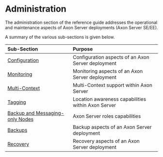 # Administration

The administration section of the reference guide addresses the operational and maintenance aspects of Axon Server deployments \(Axon Server SE/EE\).

A summary of the various sub-sections is given below.

| Sub-Section | Purpose |
| :--- | :--- |
| [Configuration](admin-configuration/) | Configuration aspects of an Axon Server deployment |
| [Monitoring](monitoring/) | Monitoring aspects of an Axon Server deployment |
| [Multi-Context](multi-context.md) | Multi-Context support within Axon Server |
| [Tagging](tagging.md) | Location awareness capabilities within Axon Server |
| [Backup and Messaging-only Nodes](backup-and-messaging-only-nodes.md) | Axon Server roles capabilities |
| [Backups](backups.md) | Backup aspects of an Axon Server deployment |
| [Recovery](recovery.md) | Recovery aspects of an Axon Server deployment |

